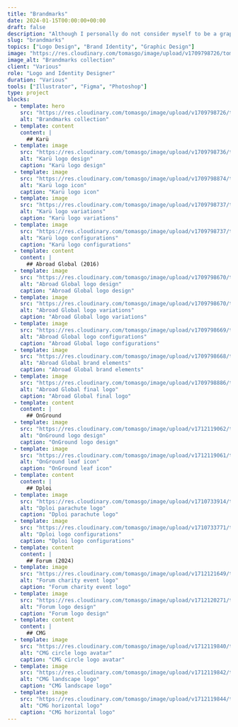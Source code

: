 ```yaml
---
title: "Brandmarks"
date: 2024-01-15T00:00:00+00:00
draft: false
description: "Although I personally do not consider myself to be a graphic designer, here are some selected logo and brand identity designs for certain businesses and groups."
slug: "brandmarks"
topics: ["Logo Design", "Brand Identity", "Graphic Design"]
image: "https://res.cloudinary.com/tomasgo/image/upload/v1709798726/tomas-master/img/brandmarks-thumb_xi6ilm.jpg"
image_alt: "Brandmarks collection"
client: "Various"
role: "Logo and Identity Designer"
duration: "Various"
tools: ["Illustrator", "Figma", "Photoshop"]
type: project
blocks:
  - template: hero
    src: "https://res.cloudinary.com/tomasgo/image/upload/v1709798726/tomas-master/img/brandmarks-thumb_xi6ilm.jpg"
    alt: "Brandmarks collection"
  - template: content
    content: |
      ## Karü
  - template: image
    src: "https://res.cloudinary.com/tomasgo/image/upload/v1709798736/tomas-master/img/karu_logo_1_wddd3x.png"
    alt: "Karü logo design"
    caption: "Karü logo design"
  - template: image
    src: "https://res.cloudinary.com/tomasgo/image/upload/v1709798874/tomas-master/img/karu_logo_2_rse154.jpg"
    alt: "Karü logo icon"
    caption: "Karü logo icon"
  - template: image
    src: "https://res.cloudinary.com/tomasgo/image/upload/v1709798737/tomas-master/img/karu_logo_3_o7hliu.png"
    alt: "Karü logo variations"
    caption: "Karü logo variations"
  - template: image
    src: "https://res.cloudinary.com/tomasgo/image/upload/v1709798737/tomas-master/img/karu_logo_4_jkbixo.png"
    alt: "Karü logo configurations"
    caption: "Karü logo configurations"
  - template: content
    content: |
      ## Abroad Global (2016)
  - template: image
    src: "https://res.cloudinary.com/tomasgo/image/upload/v1709798670/tomas-master/img/ag_logo_1_hrlyr1.jpg"
    alt: "Abroad Global logo design"
    caption: "Abroad Global logo design"
  - template: image
    src: "https://res.cloudinary.com/tomasgo/image/upload/v1709798670/tomas-master/img/ag_logo_2_jiw1hr.jpg"
    alt: "Abroad Global logo variations"
    caption: "Abroad Global logo variations"
  - template: image
    src: "https://res.cloudinary.com/tomasgo/image/upload/v1709798669/tomas-master/img/ag_logo_3_po0ihg.png"
    alt: "Abroad Global logo configurations"
    caption: "Abroad Global logo configurations"
  - template: image
    src: "https://res.cloudinary.com/tomasgo/image/upload/v1709798668/tomas-master/img/ag_logo_4_crzq7k.png"
    alt: "Abroad Global brand elements"
    caption: "Abroad Global brand elements"
  - template: image
    src: "https://res.cloudinary.com/tomasgo/image/upload/v1709798886/tomas-master/img/ag_logo_5_j4x9pq.png"
    alt: "Abroad Global final logo"
    caption: "Abroad Global final logo"
  - template: content
    content: |
      ## OnGround
  - template: image
    src: "https://res.cloudinary.com/tomasgo/image/upload/v1712119062/tomas-master/img/Logo8x_vgvhcv.jpg"
    alt: "OnGround logo design"
    caption: "OnGround logo design"
  - template: image
    src: "https://res.cloudinary.com/tomasgo/image/upload/v1712119061/tomas-master/img/og_leaf_8x_gzmolv.png"
    alt: "OnGround leaf icon"
    caption: "OnGround leaf icon"
  - template: content
    content: |
      ## Dploi
  - template: image
    src: "https://res.cloudinary.com/tomasgo/image/upload/v1710733914/tomas-master/img/dploi_parachute_ymipaz.jpg"
    alt: "Dploi parachute logo"
    caption: "Dploi parachute logo"
  - template: image
    src: "https://res.cloudinary.com/tomasgo/image/upload/v1710733771/tomas-master/img/Dploi_logo_configs_ozsrbl.jpg"
    alt: "Dploi logo configurations"
    caption: "Dploi logo configurations"
  - template: content
    content: |
      ## Forum (2024)
  - template: image
    src: "https://res.cloudinary.com/tomasgo/image/upload/v1712121649/tomas-master/img/AGCT_Charity_Event-squashed_kppbqr.png"
    alt: "Forum charity event logo"
    caption: "Forum charity event logo"
  - template: image
    src: "https://res.cloudinary.com/tomasgo/image/upload/v1712120271/tomas-master/img/forum_4x_jsg7ix.png"
    alt: "Forum logo design"
    caption: "Forum logo design"
  - template: content
    content: |
      ## CMG
  - template: image
    src: "https://res.cloudinary.com/tomasgo/image/upload/v1712119840/tomas-master/img/Circle_Logo_Avatar_8x_srgypo.png"
    alt: "CMG circle logo avatar"
    caption: "CMG circle logo avatar"
  - template: image
    src: "https://res.cloudinary.com/tomasgo/image/upload/v1712119842/tomas-master/img/CMG_LANDSCAPE8x_hihfav.jpg"
    alt: "CMG landscape logo"
    caption: "CMG landscape logo"
  - template: image
    src: "https://res.cloudinary.com/tomasgo/image/upload/v1712119844/tomas-master/img/cmg-black-hor_4x_iq34iq.png"
    alt: "CMG horizontal logo"
    caption: "CMG horizontal logo"
---
```

